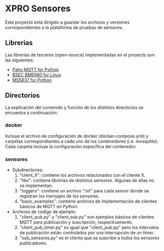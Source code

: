 # XPRO Sensores
Este proyecto está dirigido a guardar los archivos y versiones correspondientes a la plataforma de pruebas de sensores.

## Librerías
Las librerías de terceros (open-source) implementadas en el proyecto son las siguientes:
- [Paho MQTT for Python](https://github.com/eclipse/paho.mqtt.python)
- [BSEC BME680 for Linux](https://github.com/alexh-name/bsec_bme680_linux)
- [MS5837 for Python](https://github.com/bluerobotics/ms5837-python)

## Directorios
La explicación del contenido y función de los distintos directorios se encuentra a continuación:

### docker
Incluye el archivo de configuración de docker (docker-compose.yml) y
carpetas correspondientes a cada uno de los contenedores (i.e. mosquitto).
Cada carpeta incluye la configuración específica del contenedor.

### sensores
- Subdirectorios:
  1. "client_X": contiene los archivos relacionados con el cliente X.
  2. "libs": contiene librerias de distintos sensores. Algunas de ellas no se implementan.
  3. "loggers": contiene un archivo ".txt" para cada sensor donde se registran los mensajes de los sensores.
  4. "basic_examples": contiene archivos de implementación de clientes básicos de MQTT en Python.
- Archivos de código de ejemplo:
  1. "client_pub.py" y "client_sub.py" son ejemplos básicos de clientes MQTT para publicación y suscripción, respectivamente. 	
  2. "client_pub_timer.py" es igual que  "client_pub.py" pero los intervalos de publicación están controlados por una interrupción de un timer.
  3. "sub_sensores.py" es el cliente que se suscribe a todos los sensores publicadores.



